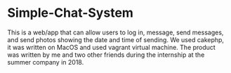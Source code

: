 # Simple-Chat-System
This is a web/app that can allow users to log in, message, send messages, and send photos showing the date and time of sending.
We used cakephp, it was written on MacOS and used vagrant virtual machine. The product was written by me and two other friends during the internship at the summer company in 2018.
